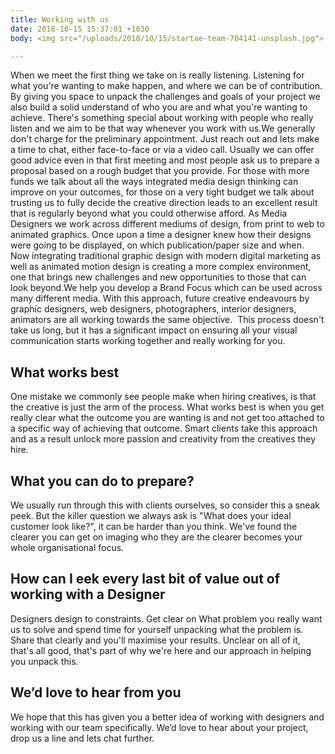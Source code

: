 ```yaml
---
title: Working with us
date: 2018-10-15 15:37:01 +1030
body: <img src="/uploads/2018/10/15/startae-team-704141-unsplash.jpg">

---
```



When we meet the first thing we take on is really listening. Listening for what you're wanting to make happen, and where we can be of contribution. By giving you space to unpack the challenges and goals of your project we also build a solid understand of who you are and what you're wanting to achieve. There's something special about working with people who really listen and we aim to be that way whenever you work with us.We generally don't charge for the preliminary appointment. Just reach out and lets make a time to chat, either face-to-face or via a video call. Usually we can offer good advice even in that first meeting and most people ask us to prepare a proposal based on a rough budget that you provide. For those with more funds we talk about all the ways integrated media design thinking can improve on your outcomes, for those on a very tight budget we talk about trusting us to fully decide the creative direction leads to an excellent result that is regularly beyond what you could otherwise afford. As Media Designers we work across different mediums of design, from print to web to animated graphics. Once upon a time a designer knew how their designs were going to be displayed, on which publication/paper size and when. Now integrating traditional graphic design with modern digital marketing as well as animated motion design is creating a more complex environment, one that brings new challenges and new opportunities to those that can look beyond.We help you develop a Brand Focus which can be used across many different media. With this approach, future creative endeavours by graphic designers, web designers, photographers, interior designers, animators are all working towards the same objective.  This process doesn't take us long, but it has a significant impact on ensuring all your visual communication starts working together and really working for you.

What works best
---------------

One mistake we commonly see people make when hiring creatives, is that the creative is just the arm of the process. What works best is when you get really clear what the outcome you are wanting is and not get too attached to a specific way of achieving that outcome. Smart clients take this approach and as a result unlock more passion and creativity from the creatives they hire.

What you can do to prepare?
---------------------------

We usually run through this with clients ourselves, so consider this a sneak peek. But the killer question we always ask is "What does your ideal customer look like?", it can be harder than you think. We've found the clearer you can get on imaging who they are the clearer becomes your whole organisational focus.

How can I eek every last bit of value out of working with a Designer
--------------------------------------------------------------------
Designers design to constraints. Get clear on What problem you really want us to solve and spend time for yourself unpacking what the problem is. Share that clearly and you'll maximise your results. Unclear on all of it, that's all good, that's part of why we're here and our approach in helping you unpack this.

We’d love to hear from you
--------------------------

We hope that this has given you a better idea of working with designers and working with our team specifically. We’d love to hear about your project, drop us a line and lets chat further.